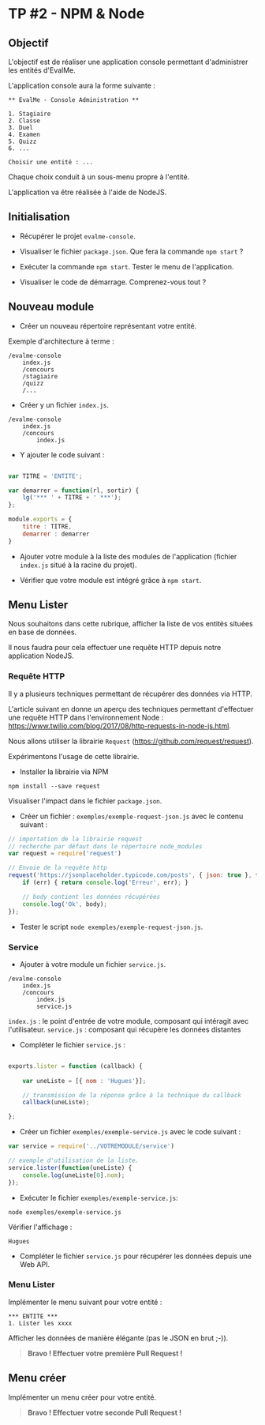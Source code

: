 # TP #2 - NPM & Node

## Objectif

L'objectif est de réaliser une application console permettant d'administrer les entités d'EvalMe.

L'application console aura la forme suivante :

```
** EvalMe - Console Administration **

1. Stagiaire
2. Classe
3. Duel
4. Examen
5. Quizz
6. ...

Choisir une entité : ...
```

Chaque choix conduit à un sous-menu propre à l'entité.

L'application va être réalisée à l'aide de NodeJS.

## Initialisation

* Récupérer le projet `evalme-console`.

* Visualiser le fichier `package.json`. Que fera la commande `npm start` ?

* Exécuter la commande `npm start`. Tester le menu de l'application.

* Visualiser le code de démarrage. Comprenez-vous tout ?

## Nouveau module

* Créer un nouveau répertoire représentant votre entité.

Exemple d'architecture à terme :

```
/evalme-console
    index.js
    /concours
    /stagiaire
    /quizz
    /...
```

* Créer y un fichier `index.js`.

```
/evalme-console
    index.js
    /concours
        index.js
```

* Y ajouter le code suivant :

```js

var TITRE = 'ENTITE';

var demarrer = function(rl, sortir) {
    lg('*** ' + TITRE + ' ***');
};

module.exports = {
    titre : TITRE,
    demarrer : demarrer
}
```

* Ajouter votre module à la liste des modules de l'application (fichier `index.js` situé à la racine du projet).

* Vérifier que votre module est intégré grâce à `npm start`.

## Menu Lister

Nous souhaitons dans cette rubrique, afficher la liste de vos entités situées en base de données.

Il nous faudra pour cela effectuer une requête HTTP depuis notre application NodeJS.

### Requête HTTP

Il y a plusieurs techniques permettant de récupérer des données via HTTP.

L'article suivant en donne un aperçu des techniques permettant d'effectuer une requête HTTP dans l'environnement Node : https://www.twilio.com/blog/2017/08/http-requests-in-node-js.html.

Nous allons utiliser la librairie `Request` (https://github.com/request/request).

Expérimentons l'usage de cette librairie.

* Installer la librairie via NPM

```
npm install --save request
```

Visualiser l'impact dans le fichier `package.json`.


* Créer un fichier : `exemples/exemple-request-json.js` avec le contenu suivant :

```js
// importation de la librairie request
// recherche par défaut dans le répertoire node_modules
var request = require('request')

// Envoie de la requête http
request('https://jsonplaceholder.typicode.com/posts', { json: true }, function(err, res, body) {
    if (err) { return console.log('Erreur', err); }

    // body contient les données récupérées
    console.log('Ok', body);
});
```
* Tester le script `node exemples/exemple-request-json.js`.

### Service

* Ajouter à votre module un fichier `service.js`.

```
/evalme-console
    index.js
    /concours
        index.js
        service.js
```

`index.js` : le point d'entrée de votre module, composant qui intéragit avec l'utilisateur.
`service.js` : composant qui récupère les données distantes

* Compléter le fichier `service.js` :

```js

exports.lister = function (callback) {
    
    var uneListe = [{ nom : 'Hugues'}];

    // transmission de la réponse grâce à la technique du callback
    callback(uneListe);

};
```

* Créer un fichier `exemples/exemple-service.js` avec le code suivant :

```js
var service = require('../VOTREMODULE/service')

// exemple d'utilisation de la liste.
service.lister(function(uneListe) {
    console.log(uneListe[0].nom);
});
```

* Exécuter le fichier `exemples/exemple-service.js`:

```
node exemples/exemple-service.js
```

Vérifier l'affichage :

```
Hugues
```

* Compléter le fichier `service.js` pour récupérer les données depuis une Web API.


### Menu Lister

Implémenter le menu suivant pour votre entité :

```
*** ENTITE ***
1. Lister les xxxx
```

Afficher les données de manière élégante (pas le JSON en brut ;-)).

> **Bravo ! Effectuer votre première Pull Request !**


## Menu créer

Implémenter un menu créer pour votre entité.

> **Bravo ! Effectuer votre seconde Pull Request !**